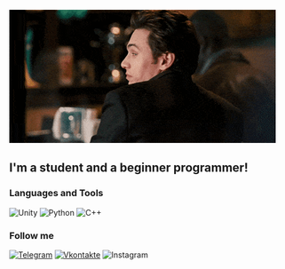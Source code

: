 ![Header](https://github.com/Kiriql/kiriql/blob/main/assets/OptimisticUglyAmurstarfish-max-1mb.gif)

## I'm a student and a beginner programmer!

### Languages and Tools
![Unity](https://img.shields.io/badge/-Unity-090909?style=for-the-badge&logo=unity&logoColor=0000)
![Python](https://img.shields.io/badge/-Python-090909?style=for-the-badge&logo=python&logoColor=357fb9)
![C++](https://img.shields.io/badge/-C%2B%2B-090909?style=for-the-badge&logo=cplusplus&logoColor=357fb9)


### Follow me
[![Telegram](https://img.shields.io/badge/-Telegram-090909?style=for-the-badge&logo=telegram&logoColor=27A0D9)](https://t.me/kiriql)
[![Vkontakte](https://img.shields.io/badge/-Vkontakte-090909?style=for-the-badge&logo=vk&logoColor=4F7DB3)](https://vk.com/kiriql)
![Instagram](https://img.shields.io/badge/-Instagram-090909?style=for-the-badge&logo=instagram&logoColor=B4068E)
